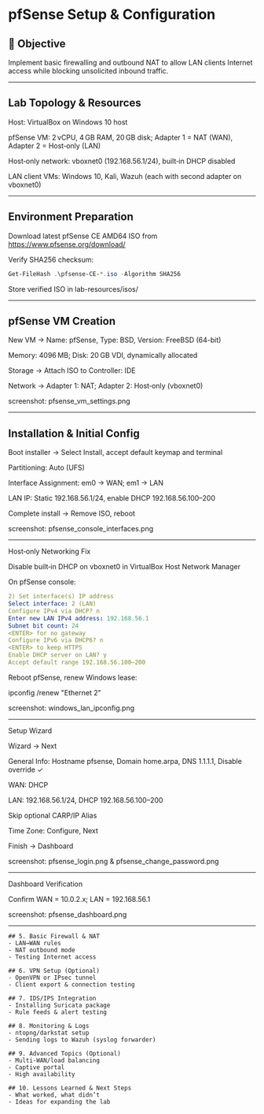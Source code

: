 # pfSense Setup & Configuration

## 🎯 Objective
Implement basic firewalling and outbound NAT to allow LAN clients Internet access while blocking unsolicited inbound traffic.

---

## Lab Topology & Resources

Host: VirtualBox on Windows 10 host

pfSense VM: 2 vCPU, 4 GB RAM, 20 GB disk; Adapter 1 = NAT (WAN), Adapter 2 = Host‑only (LAN)

Host‑only network: vboxnet0 (192.168.56.1/24), built‑in DHCP disabled

LAN client VMs: Windows 10, Kali, Wazuh (each with second adapter on vboxnet0)

---

## Environment Preparation

Download latest pfSense CE AMD64 ISO from https://www.pfsense.org/download/

Verify SHA256 checksum:

```powershell
Get-FileHash .\pfsense-CE-*.iso -Algorithm SHA256
```

Store verified ISO in lab-resources/isos/

---

## pfSense VM Creation

New VM → Name: pfSense, Type: BSD, Version: FreeBSD (64-bit)

Memory: 4096 MB; Disk: 20 GB VDI, dynamically allocated

Storage → Attach ISO to Controller: IDE

Network → Adapter 1: NAT; Adapter 2: Host‑only (vboxnet0)

screenshot: pfsense_vm_settings.png

---

## Installation & Initial Config

Boot installer → Select Install, accept default keymap and terminal

Partitioning: Auto (UFS)

Interface Assignment: em0 → WAN; em1 → LAN

LAN IP: Static 192.168.56.1/24, enable DHCP 192.168.56.100–200

Complete install → Remove ISO, reboot

screenshot: pfsense_console_interfaces.png

---
Host‑only Networking Fix

Disable built‑in DHCP on vboxnet0 in VirtualBox Host Network Manager

On pfSense console:
```yaml
2) Set interface(s) IP address
Select interface: 2 (LAN)
Configure IPv4 via DHCP? n
Enter new LAN IPv4 address: 192.168.56.1
Subnet bit count: 24
<ENTER> for no gateway
Configure IPv6 via DHCP6? n
<ENTER> to keep HTTPS
Enable DHCP server on LAN? y
Accept default range 192.168.56.100–200
```

Reboot pfSense, renew Windows lease:

ipconfig /renew "Ethernet 2"

screenshot: windows_lan_ipconfig.png

---

Setup Wizard

Wizard → Next

General Info: Hostname pfsense, Domain home.arpa, DNS 1.1.1.1, Disable override ✓

WAN: DHCP

LAN: 192.168.56.1/24, DHCP 192.168.56.100–200

Skip optional CARP/IP Alias

Time Zone: Configure, Next

Finish → Dashboard

screenshot: pfsense_login.png & pfsense_change_password.png

---

Dashboard Verification

Confirm WAN = 10.0.2.x; LAN = 192.168.56.1

screenshot: pfsense_dashboard.png

---








```
## 5. Basic Firewall & NAT
- LAN→WAN rules
- NAT outbound mode
- Testing Internet access

## 6. VPN Setup (Optional)
- OpenVPN or IPsec tunnel
- Client export & connection testing

## 7. IDS/IPS Integration
- Installing Suricata package
- Rule feeds & alert testing

## 8. Monitoring & Logs
- ntopng/darkstat setup
- Sending logs to Wazuh (syslog forwarder)

## 9. Advanced Topics (Optional)
- Multi‑WAN/load balancing
- Captive portal
- High availability

## 10. Lessons Learned & Next Steps
- What worked, what didn’t
- Ideas for expanding the lab
```
